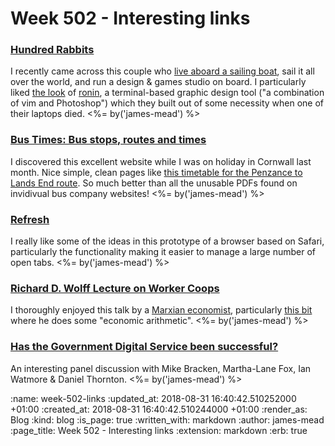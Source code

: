 Week 502 - Interesting links
============================

### [Hundred Rabbits](https://100r.co/)

I recently came across this couple who [live aboard a sailing boat](https://www.youtube.com/watch?v=HIJodhT0Bow), sail it all over the world, and run a design & games studio on board. I particularly liked [the look](https://www.youtube.com/watch?v=gifzjhyBwOc&t=15s) of [ronin](https://github.com/hundredrabbits/Ronin), a terminal-based graphic design tool ("a combination of vim and Photoshop") which they built out of some necessity when one of their laptops died. <%= by('james-mead') %>


### [Bus Times: Bus stops, routes and times](https://bustimes.org/)

I discovered this excellent website while I was on holiday in Cornwall last month. Nice simple, clean pages like [this timetable for the Penzance to Lands End route](https://bustimes.org/services/a1-penzance-st-buryan-treen-lands-end). So much better than all the unusable PDFs found on invidivual bus company websites! <%= by('james-mead') %>


### [Refresh](https://refresh.study/)

I really like some of the ideas in this prototype of a browser based on Safari, particularly the functionality making it easier to manage a large number of open tabs. <%= by('james-mead') %>


### [Richard D. Wolff Lecture on Worker Coops](https://www.youtube.com/watch?v=a1WUKahMm1s)

I thoroughly enjoyed this talk by a [Marxian economist](https://en.wikipedia.org/wiki/Marxian_economics), particularly [this bit](https://www.youtube.com/watch?v=a1WUKahMm1s#t=29m57s) where he does some "economic arithmetic". <%= by('james-mead') %>


### [Has the Government Digital Service been successful?](https://www.youtube.com/watch?v=YEmTzWXES_0)

An interesting panel discussion with Mike Bracken, Martha-Lane Fox, Ian Watmore & Daniel Thornton. <%= by('james-mead') %>

:name: week-502-links
:updated_at: 2018-08-31 16:40:42.510252000 +01:00
:created_at: 2018-08-31 16:40:42.510244000 +01:00
:render_as: Blog
:kind: blog
:is_page: true
:written_with: markdown
:author: james-mead
:page_title: Week 502 - Interesting links
:extension: markdown
:erb: true
